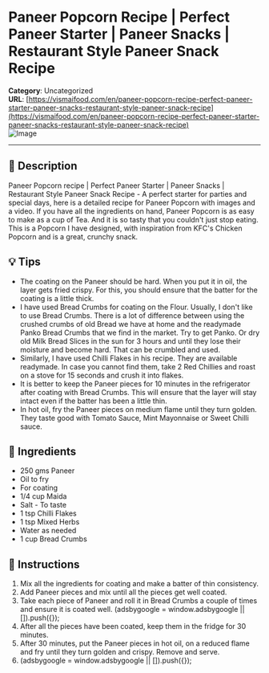 # Paneer Popcorn Recipe | Perfect Paneer Starter | Paneer Snacks | Restaurant Style Paneer Snack Recipe

**Category**: Uncategorized  
**URL**: [https://vismaifood.com/en/paneer-popcorn-recipe-perfect-paneer-starter-paneer-snacks-restaurant-style-paneer-snack-recipe](https://vismaifood.com/en/paneer-popcorn-recipe-perfect-paneer-starter-paneer-snacks-restaurant-style-paneer-snack-recipe)  
![Image](https://vismaifood.com/storage/app/uploads/public/cc6/25e/3d6/thumb__1200_0_0_0_auto.jpg)

---

## 📝 Description
Paneer Popcorn recipe | Perfect Paneer Starter | Paneer Snacks | Restaurant Style Paneer Snack Recipe - A perfect starter for parties and special days, here is a detailed recipe for Paneer Popcorn with images and a video. If you have all the ingredients on hand, Paneer Popcorn is as easy to make as a cup of Tea. And it is so tasty that you couldn't just stop eating. This is a Popcorn I have designed, with inspiration from KFC's Chicken Popcorn and is a great, crunchy snack.

## 💡 Tips
- The coating on the Paneer should be hard. When you put it in oil, the layer gets fried crispy. For this, you should ensure that the batter for the coating is a little thick.
- I have used Bread Crumbs for coating on the Flour. Usually, I don't like to use Bread Crumbs. There is a lot of difference between using the crushed crumbs of old Bread we have at home and the readymade Panko Bread Crumbs that we find in the market. Try to get Panko. Or dry old Milk Bread Slices in the sun for 3 hours and until they lose their moisture and become hard. That can be crumbled and used.
- Similarly, I have used Chilli Flakes in his recipe. They are available readymade. In case you cannot find them, take 2 Red Chillies and roast on a stove for 15 seconds and crush it into flakes.
- It is better to keep the Paneer pieces for 10 minutes in the refrigerator after coating with Bread Crumbs. This will ensure that the layer will stay intact even if the batter has been a little thin.
- In hot oil, fry the Paneer pieces on medium flame until they turn golden. They taste good with Tomato Sauce, Mint Mayonnaise or Sweet Chilli sauce.

## 🧂 Ingredients
- 250 gms Paneer
- Oil to fry
- For coating
- 1/4 cup Maida
- Salt - To taste
- 1 tsp Chilli Flakes
- 1 tsp Mixed Herbs
- Water as needed
- 1 cup Bread Crumbs

## 🍳 Instructions
1. Mix all the ingredients for coating and make a batter of thin consistency.
2. Add Paneer pieces and mix until all the pieces get well coated.
3. Take each piece of Paneer and roll it in Bread Crumbs a couple of times and ensure it is coated well. (adsbygoogle = window.adsbygoogle || []).push({});
4. After all the pieces have been coated, keep them in the fridge for 30 minutes.
5. After 30 minutes, put the Paneer pieces in hot oil, on a reduced flame and fry until they turn golden and crispy. Remove and serve.
6. (adsbygoogle = window.adsbygoogle || []).push({});


